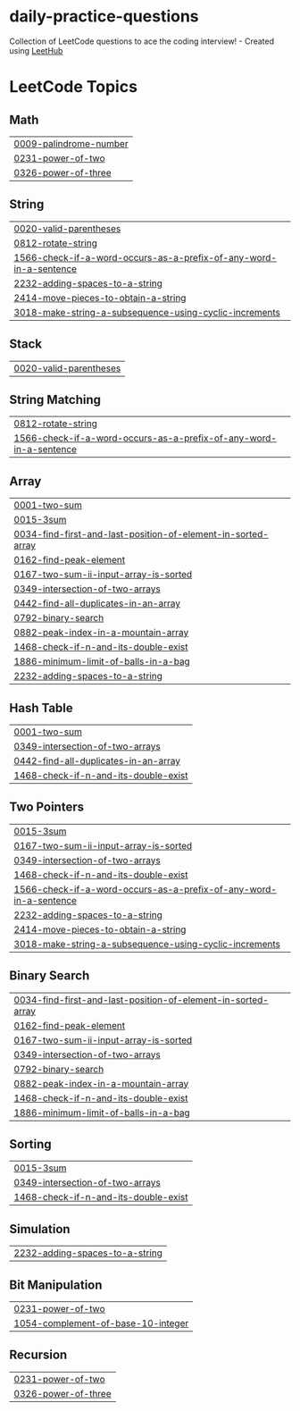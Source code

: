 # daily-practice-questions
Collection of LeetCode questions to ace the coding interview! - Created using [LeetHub](https://github.com/QasimWani/LeetHub)

<!---LeetCode Topics Start-->
# LeetCode Topics
## Math
|  |
| ------- |
| [0009-palindrome-number](https://github.com/Tishathakral/daily-practice-questions/tree/master/0009-palindrome-number) |
| [0231-power-of-two](https://github.com/Tishathakral/daily-practice-questions/tree/master/0231-power-of-two) |
| [0326-power-of-three](https://github.com/Tishathakral/daily-practice-questions/tree/master/0326-power-of-three) |
## String
|  |
| ------- |
| [0020-valid-parentheses](https://github.com/Tishathakral/daily-practice-questions/tree/master/0020-valid-parentheses) |
| [0812-rotate-string](https://github.com/Tishathakral/daily-practice-questions/tree/master/0812-rotate-string) |
| [1566-check-if-a-word-occurs-as-a-prefix-of-any-word-in-a-sentence](https://github.com/Tishathakral/daily-practice-questions/tree/master/1566-check-if-a-word-occurs-as-a-prefix-of-any-word-in-a-sentence) |
| [2232-adding-spaces-to-a-string](https://github.com/Tishathakral/daily-practice-questions/tree/master/2232-adding-spaces-to-a-string) |
| [2414-move-pieces-to-obtain-a-string](https://github.com/Tishathakral/daily-practice-questions/tree/master/2414-move-pieces-to-obtain-a-string) |
| [3018-make-string-a-subsequence-using-cyclic-increments](https://github.com/Tishathakral/daily-practice-questions/tree/master/3018-make-string-a-subsequence-using-cyclic-increments) |
## Stack
|  |
| ------- |
| [0020-valid-parentheses](https://github.com/Tishathakral/daily-practice-questions/tree/master/0020-valid-parentheses) |
## String Matching
|  |
| ------- |
| [0812-rotate-string](https://github.com/Tishathakral/daily-practice-questions/tree/master/0812-rotate-string) |
| [1566-check-if-a-word-occurs-as-a-prefix-of-any-word-in-a-sentence](https://github.com/Tishathakral/daily-practice-questions/tree/master/1566-check-if-a-word-occurs-as-a-prefix-of-any-word-in-a-sentence) |
## Array
|  |
| ------- |
| [0001-two-sum](https://github.com/Tishathakral/daily-practice-questions/tree/master/0001-two-sum) |
| [0015-3sum](https://github.com/Tishathakral/daily-practice-questions/tree/master/0015-3sum) |
| [0034-find-first-and-last-position-of-element-in-sorted-array](https://github.com/Tishathakral/daily-practice-questions/tree/master/0034-find-first-and-last-position-of-element-in-sorted-array) |
| [0162-find-peak-element](https://github.com/Tishathakral/daily-practice-questions/tree/master/0162-find-peak-element) |
| [0167-two-sum-ii-input-array-is-sorted](https://github.com/Tishathakral/daily-practice-questions/tree/master/0167-two-sum-ii-input-array-is-sorted) |
| [0349-intersection-of-two-arrays](https://github.com/Tishathakral/daily-practice-questions/tree/master/0349-intersection-of-two-arrays) |
| [0442-find-all-duplicates-in-an-array](https://github.com/Tishathakral/daily-practice-questions/tree/master/0442-find-all-duplicates-in-an-array) |
| [0792-binary-search](https://github.com/Tishathakral/daily-practice-questions/tree/master/0792-binary-search) |
| [0882-peak-index-in-a-mountain-array](https://github.com/Tishathakral/daily-practice-questions/tree/master/0882-peak-index-in-a-mountain-array) |
| [1468-check-if-n-and-its-double-exist](https://github.com/Tishathakral/daily-practice-questions/tree/master/1468-check-if-n-and-its-double-exist) |
| [1886-minimum-limit-of-balls-in-a-bag](https://github.com/Tishathakral/daily-practice-questions/tree/master/1886-minimum-limit-of-balls-in-a-bag) |
| [2232-adding-spaces-to-a-string](https://github.com/Tishathakral/daily-practice-questions/tree/master/2232-adding-spaces-to-a-string) |
## Hash Table
|  |
| ------- |
| [0001-two-sum](https://github.com/Tishathakral/daily-practice-questions/tree/master/0001-two-sum) |
| [0349-intersection-of-two-arrays](https://github.com/Tishathakral/daily-practice-questions/tree/master/0349-intersection-of-two-arrays) |
| [0442-find-all-duplicates-in-an-array](https://github.com/Tishathakral/daily-practice-questions/tree/master/0442-find-all-duplicates-in-an-array) |
| [1468-check-if-n-and-its-double-exist](https://github.com/Tishathakral/daily-practice-questions/tree/master/1468-check-if-n-and-its-double-exist) |
## Two Pointers
|  |
| ------- |
| [0015-3sum](https://github.com/Tishathakral/daily-practice-questions/tree/master/0015-3sum) |
| [0167-two-sum-ii-input-array-is-sorted](https://github.com/Tishathakral/daily-practice-questions/tree/master/0167-two-sum-ii-input-array-is-sorted) |
| [0349-intersection-of-two-arrays](https://github.com/Tishathakral/daily-practice-questions/tree/master/0349-intersection-of-two-arrays) |
| [1468-check-if-n-and-its-double-exist](https://github.com/Tishathakral/daily-practice-questions/tree/master/1468-check-if-n-and-its-double-exist) |
| [1566-check-if-a-word-occurs-as-a-prefix-of-any-word-in-a-sentence](https://github.com/Tishathakral/daily-practice-questions/tree/master/1566-check-if-a-word-occurs-as-a-prefix-of-any-word-in-a-sentence) |
| [2232-adding-spaces-to-a-string](https://github.com/Tishathakral/daily-practice-questions/tree/master/2232-adding-spaces-to-a-string) |
| [2414-move-pieces-to-obtain-a-string](https://github.com/Tishathakral/daily-practice-questions/tree/master/2414-move-pieces-to-obtain-a-string) |
| [3018-make-string-a-subsequence-using-cyclic-increments](https://github.com/Tishathakral/daily-practice-questions/tree/master/3018-make-string-a-subsequence-using-cyclic-increments) |
## Binary Search
|  |
| ------- |
| [0034-find-first-and-last-position-of-element-in-sorted-array](https://github.com/Tishathakral/daily-practice-questions/tree/master/0034-find-first-and-last-position-of-element-in-sorted-array) |
| [0162-find-peak-element](https://github.com/Tishathakral/daily-practice-questions/tree/master/0162-find-peak-element) |
| [0167-two-sum-ii-input-array-is-sorted](https://github.com/Tishathakral/daily-practice-questions/tree/master/0167-two-sum-ii-input-array-is-sorted) |
| [0349-intersection-of-two-arrays](https://github.com/Tishathakral/daily-practice-questions/tree/master/0349-intersection-of-two-arrays) |
| [0792-binary-search](https://github.com/Tishathakral/daily-practice-questions/tree/master/0792-binary-search) |
| [0882-peak-index-in-a-mountain-array](https://github.com/Tishathakral/daily-practice-questions/tree/master/0882-peak-index-in-a-mountain-array) |
| [1468-check-if-n-and-its-double-exist](https://github.com/Tishathakral/daily-practice-questions/tree/master/1468-check-if-n-and-its-double-exist) |
| [1886-minimum-limit-of-balls-in-a-bag](https://github.com/Tishathakral/daily-practice-questions/tree/master/1886-minimum-limit-of-balls-in-a-bag) |
## Sorting
|  |
| ------- |
| [0015-3sum](https://github.com/Tishathakral/daily-practice-questions/tree/master/0015-3sum) |
| [0349-intersection-of-two-arrays](https://github.com/Tishathakral/daily-practice-questions/tree/master/0349-intersection-of-two-arrays) |
| [1468-check-if-n-and-its-double-exist](https://github.com/Tishathakral/daily-practice-questions/tree/master/1468-check-if-n-and-its-double-exist) |
## Simulation
|  |
| ------- |
| [2232-adding-spaces-to-a-string](https://github.com/Tishathakral/daily-practice-questions/tree/master/2232-adding-spaces-to-a-string) |
## Bit Manipulation
|  |
| ------- |
| [0231-power-of-two](https://github.com/Tishathakral/daily-practice-questions/tree/master/0231-power-of-two) |
| [1054-complement-of-base-10-integer](https://github.com/Tishathakral/daily-practice-questions/tree/master/1054-complement-of-base-10-integer) |
## Recursion
|  |
| ------- |
| [0231-power-of-two](https://github.com/Tishathakral/daily-practice-questions/tree/master/0231-power-of-two) |
| [0326-power-of-three](https://github.com/Tishathakral/daily-practice-questions/tree/master/0326-power-of-three) |
<!---LeetCode Topics End-->